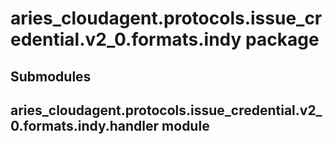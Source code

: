 # aries_cloudagent.protocols.issue_credential.v2_0.formats.indy package

## Submodules

## aries_cloudagent.protocols.issue_credential.v2_0.formats.indy.handler module
